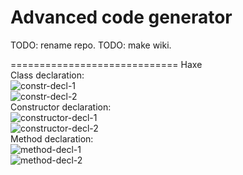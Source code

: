Advanced code generator
=============================

TODO: rename repo.
TODO: make wiki.


=============================
Haxe<br/>
Class declaration:<br/>
![constr-decl-1](https://f.cloud.github.com/assets/1700940/2435994/95e4e840-add3-11e3-83f1-03d3d4b0badd.png)<br/>
![constr-decl-2](https://f.cloud.github.com/assets/1700940/2436001/b578ef6c-add3-11e3-8547-34446dcd332d.png)<br/>
Constructor declaration:<br/>
![constructor-decl-1](https://f.cloud.github.com/assets/1700940/2436048/848b1780-add4-11e3-8afb-fadc8db1c692.png)<br/>
![constructor-decl-2](https://f.cloud.github.com/assets/1700940/2436058/b924e732-add4-11e3-91cb-37551b258cb2.png)<br/>
Method declaration:<br/>
![method-decl-1](https://f.cloud.github.com/assets/1700940/2436014/fb236128-add3-11e3-83d6-14ed6bb7be7d.png)<br/>
![method-decl-2](https://f.cloud.github.com/assets/1700940/2436036/360d04b0-add4-11e3-9322-fe30cdf6dc45.png)<br/>
